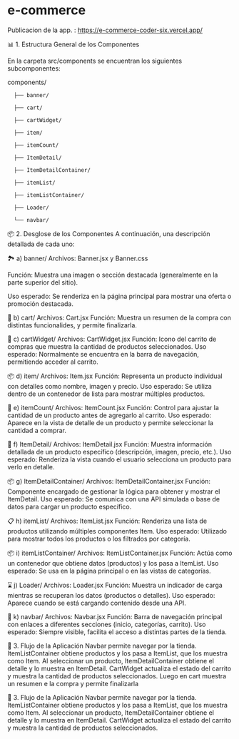 # e-commerce

Publicacion de la app. : https://e-commerce-coder-six.vercel.app/

📊 1. Estructura General de los Componentes

En la carpeta src/components se encuentran los siguientes subcomponentes:

components/
  
      ├── banner/
  
      ├── cart/

      ├── cartWidget/
  
      ├── item/
  
      ├── itemCount/
  
      ├── ItemDetail/
  
      ├── ItemDetailContainer/
  
      ├── itemList/
  
      ├── itemListContainer/
  
      ├── Loader/
  
      └── navbar/

📦 2. Desglose de los Componentes
A continuación, una descripción detallada de cada uno:

🏞️ a) banner/
  Archivos: Banner.jsx y Banner.css
  
  Función: Muestra una imagen o sección destacada (generalmente en la parte superior del sitio).
  
  Uso esperado: Se renderiza en la página principal para mostrar una oferta o promoción destacada.
  
🛒 b) cart/
  Archivos: Cart.jsx
  Función: Muestra un resumen de la compra con distintas funcionalides, y permite finalizarla.

🛒 c) cartWidget/
  Archivos: CartWidget.jsx
  Función: Icono del carrito de compras que muestra la cantidad de productos seleccionados.
  Uso esperado: Normalmente se encuentra en la barra de navegación, permitiendo acceder al carrito.

📦 d) item/
  Archivos: Item.jsx
  Función: Representa un producto individual con detalles como nombre, imagen y precio.
  Uso esperado: Se utiliza dentro de un contenedor de lista para mostrar múltiples productos.

🔢 e) itemCount/
  Archivos: ItemCount.jsx
  Función: Control para ajustar la cantidad de un producto antes de agregarlo al carrito.
  Uso esperado: Aparece en la vista de detalle de un producto y permite seleccionar la cantidad a comprar.

📄 f) ItemDetail/
  Archivos: ItemDetail.jsx
  Función: Muestra información detallada de un producto específico (descripción, imagen, precio, etc.).
  Uso esperado: Renderiza la vista cuando el usuario selecciona un producto para verlo en detalle.

📦 g) ItemDetailContainer/
  Archivos: ItemDetailContainer.jsx
  Función: Componente encargado de gestionar la lógica para obtener y mostrar el ItemDetail.
  Uso esperado: Se comunica con una API simulada o base de datos para cargar un producto específico.

📋 h) itemList/
  Archivos: ItemList.jsx
  Función: Renderiza una lista de productos utilizando múltiples componentes Item.
  Uso esperado: Utilizado para mostrar todos los productos o los filtrados por categoría.

📦 i) itemListContainer/
  Archivos: ItemListContainer.jsx
  Función: Actúa como un contenedor que obtiene datos (productos) y los pasa a ItemList.
  Uso esperado: Se usa en la página principal o en las vistas de categorías.

⌛ j) Loader/
  Archivos: Loader.jsx
  Función: Muestra un indicador de carga mientras se recuperan los datos (productos o detalles).
  Uso esperado: Aparece cuando se está cargando contenido desde una API.

🧭 k) navbar/
  Archivos: Navbar.jsx
  Función: Barra de navegación principal con enlaces a diferentes secciones (inicio, categorías, carrito).
  Uso esperado: Siempre visible, facilita el acceso a distintas partes de la tienda.

📌 3. Flujo de la Aplicación
  Navbar permite navegar por la tienda.
  ItemListContainer obtiene productos y los pasa a ItemList, que los muestra como Item.
  Al seleccionar un producto, ItemDetailContainer obtiene el detalle y lo muestra en ItemDetail.
  CartWidget actualiza el estado del carrito y muestra la cantidad de productos seleccionados.
  Luego en cart muestra un resumen e la compra y permite finalizarla


📌 3. Flujo de la Aplicación
  Navbar permite navegar por la tienda.
  ItemListContainer obtiene productos y los pasa a ItemList, que los muestra como Item.
  Al seleccionar un producto, ItemDetailContainer obtiene el detalle y lo muestra en ItemDetail.
  CartWidget actualiza el estado del carrito y muestra la cantidad de productos seleccionados.

